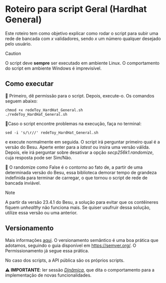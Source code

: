 # Roteiro para script Geral (Hardhat General)

Este roteiro tem como objetivo explicar como rodar o script para subir uma rede de bancada com *x* validadores, sendo *x* um número qualquer desejado pelo usuário.

> [!CAUTION]
>O script deve **sempre** ser executado em ambiente Linux. O comportamento do script em ambiente Windows é imprevisível.

## Como executar

📌 Primeiro, dê permissão para o script. Depois, execute-o. Os comandos seguem abaixo:

```
chmod +x redeToy_HardHat_General.sh
./redeToy_HardHat_General.sh
```

📌Caso o script encontre problemas na execução, faça no terminal:

```
sed -i 's/\r//' redeToy_HardHat_General.sh
```

e execute normalmente em seguida. O script irá perguntar primeiro qual é a versão do Besu. Aperte enter para a *latest* ou insira uma versão válida. Depois, ele irá perguntar sobre desativar a opção *secp256k1.randomize*, cuja resposta pode ser Sim/Não.

📌 O randomize como False é o contorno ao fato de, a partir de uma determinada versão do Besu, essa biblioteca demorar tempo de grandeza indefinida para terminar de carregar, o que tornou o script de rede de bancada inviável. 

>[!NOTE]
> A partir da versão 23.4.1 do Besu, a solução para evitar que os contêineres fiquem *unhealthy* não funciona mais. Se quiser usufruir dessa solução, utilize essa versão ou uma anterior.


## Versionamento
Mais informações [aqui](https://github.com/RBBNet/rbb/blob/master/Versionamento.md). O versionamento semântico é uma boa prática que adotamos, seguindo o guia disponível em https://semver.org/. O Permissionamento já segue essa prática.

No caso dos scripts, a API pública são os próprios scripts.

⚠️ **IMPORTANTE**: ler sessão [_Dinâmica_](https://github.com/RBBNet/rbb/blob/master/Versionamento.md#din%C3%A2mica), que dita o comportamento para a implementação de novas funcionalidades.
